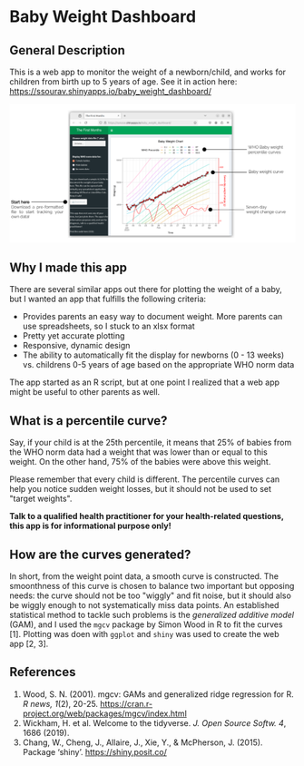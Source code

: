 # Baby Weight Dashboard
## General Description
This is a web app to monitor the weight of a newborn/child, and works for children from birth up to 5 years of age. See it in action here: https://ssourav.shinyapps.io/baby_weight_dashboard/

[![A screenshot of the web app, showing some of the salient feature and the plot of a baby's weight](/feature_description/feature_description.png)](https://ssourav.shinyapps.io/baby_weight_dashboard/)

## Why I made this app
There are several similar apps out there for plotting the weight of a baby, but I wanted an app that fulfills the following criteria:

* Provides parents an easy way to document weight. More parents can use spreadsheets, so I stuck to an xlsx format
* Pretty yet accurate plotting
* Responsive, dynamic design
* The ability to automatically fit the display for newborns (0 - 13 weeks) vs. childrens 0-5 years of age based on the appropriate WHO norm data

The app started as an R script, but at one point I realized that a web app might be useful to other parents as well.

## What is a percentile curve?
Say, if your child is at the 25th percentile, it means that 25% of babies from the WHO norm data had a weight that was lower than or equal to this weight. On the other hand, 75% of the babies were above this weight.

Please remember that every child is different. The percentile curves can help you notice sudden weight losses, but it should not be used to set "target weights".

**Talk to a qualified health practitioner for your health-related questions, this app is for informational purpose only!**

## How are the curves generated?
In short, from the weight point data, a smooth curve is constructed. The smoonthness of this curve is chosen to balance two important but opposing needs: the curve should not be too "wiggly" and fit noise, but it should also be wiggly enough to not systematically miss data points. An established statistical method to tackle such problems is the _generalized additive model_ (GAM), and I used the `mgcv` package by Simon Wood in R to fit the curves [1]. Plotting was doen with `ggplot` and `shiny` was used to create the web app [2, 3].

## References
1. Wood, S. N. (2001). mgcv: GAMs and generalized ridge regression for R. _R news, 1_(2), 20-25. https://cran.r-project.org/web/packages/mgcv/index.html
2. Wickham, H. et al. Welcome to the tidyverse. _J. Open Source Softw. 4_, 1686 (2019).
3. Chang, W., Cheng, J., Allaire, J., Xie, Y., & McPherson, J. (2015). Package ‘shiny’. https://shiny.posit.co/

